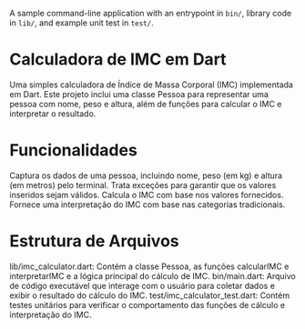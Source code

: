 A sample command-line application with an entrypoint in `bin/`, library code
in `lib/`, and example unit test in `test/`.


# Calculadora de IMC em Dart
Uma simples calculadora de Índice de Massa Corporal (IMC) implementada em Dart. Este projeto inclui uma classe Pessoa para representar uma pessoa com nome, peso e altura, além de funções para calcular o IMC e interpretar o resultado.

# Funcionalidades
Captura os dados de uma pessoa, incluindo nome, peso (em kg) e altura (em metros) pelo terminal.
Trata exceções para garantir que os valores inseridos sejam válidos.
Calcula o IMC com base nos valores fornecidos.
Fornece uma interpretação do IMC com base nas categorias tradicionais.
# Estrutura de Arquivos
lib/imc_calculator.dart: Contém a classe Pessoa, as funções calcularIMC e interpretarIMC e a lógica principal do cálculo de IMC.
bin/main.dart: Arquivo de código executável que interage com o usuário para coletar dados e exibir o resultado do cálculo do IMC.
test/imc_calculator_test.dart: Contém testes unitários para verificar o comportamento das funções de cálculo e interpretação do IMC.